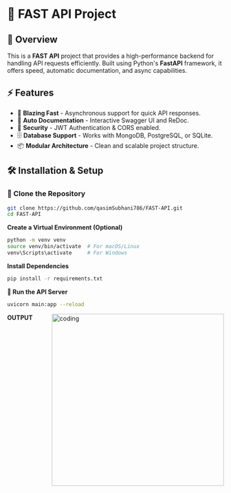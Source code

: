 # 🚀 FAST API Project

## 📖 Overview
This is a **FAST API** project that provides a high-performance backend for handling API requests efficiently. Built using Python's **FastAPI** framework, it offers speed, automatic documentation, and async capabilities.

## ⚡ Features
- 🚀 **Blazing Fast** - Asynchronous support for quick API responses.
- 📄 **Auto Documentation** - Interactive Swagger UI and ReDoc.
- 🔐 **Security** - JWT Authentication & CORS enabled.
- 🗄️ **Database Support** - Works with MongoDB, PostgreSQL, or SQLite.
- 📦 **Modular Architecture** - Clean and scalable project structure.

## 🛠️ Installation & Setup
### 🔹 Clone the Repository
```sh
git clone https://github.com/qasimSubhani786/FAST-API.git
cd FAST-API
```

**Create a Virtual Environment (Optional)**
```sh
python -m venv venv
source venv/bin/activate  # For macOS/Linux
venv\Scripts\activate     # For Windows
```

**Install Dependencies**
```sh
pip install -r requirements.txt
```

**🔹 Run the API Server**
```sh
uvicorn main:app --reload
```
**OUTPUT**
<img
  align="right"
alt="coding"
width="400"
src="https://media.giphy.com/media/v1.Y2lkPTc5MGI3NjExOGd2bG50OXlweTA4bGJuNHBzeDhxZ2Q0YW0yMHYzNng0cndtNWJhcyZlcD12MV9naWZzX3NlYXJjaCZjdD1n/bGgsc5mWoryfgKBx1u/giphy.gif"
/>
